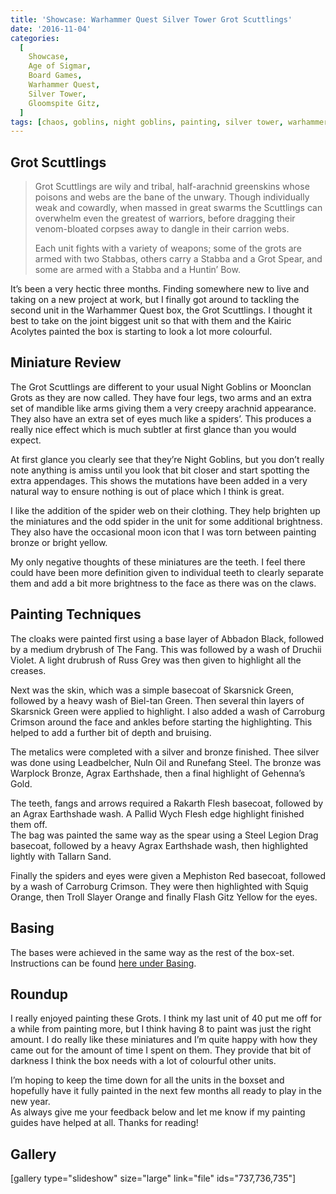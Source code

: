 ```yaml
---
title: 'Showcase: Warhammer Quest Silver Tower Grot Scuttlings'
date: '2016-11-04'
categories:
  [
    Showcase,
    Age of Sigmar,
    Board Games,
    Warhammer Quest,
    Silver Tower,
    Gloomspite Gitz,
  ]
tags: [chaos, goblins, night goblins, painting, silver tower, warhammer quest]
---
```


## Grot Scuttlings

> Grot Scuttlings are wily and tribal, half-arachnid greenskins whose poisons and webs are the bane of the unwary. Though individually weak and cowardly, when massed in great swarms the Scuttlings can overwhelm even the greatest of warriors, before dragging their venom-bloated corpses away to dangle in their carrion webs.
>
> Each unit fights with a variety of weapons; some of the grots are armed with two Stabbas, others carry a Stabba and a Grot Spear, and some are armed with a Stabba and a Huntin’ Bow.

It’s been a very hectic three months. Finding somewhere new to live and taking on a new project at work, but I finally got around to tackling the second unit in the Warhammer Quest box, the Grot Scuttlings. I thought it best to take on the joint biggest unit so that with them and the Kairic Acolytes painted the box is starting to look a lot more colourful.

## Miniature Review

The Grot Scuttlings are different to your usual Night Goblins or Moonclan Grots as they are now called. They have four legs, two arms and an extra set of mandible like arms giving them a very creepy arachnid appearance. They also have an extra set of eyes much like a spiders’. This produces a really nice effect which is much subtler at first glance than you would expect.

At first glance you clearly see that they’re Night Goblins, but you don’t really note anything is amiss until you look that bit closer and start spotting the extra appendages. This shows the mutations have been added in a very natural way to ensure nothing is out of place which I think is great.

I like the addition of the spider web on their clothing. They help brighten up the miniatures and the odd spider in the unit for some additional brightness. They also have the occasional moon icon that I was torn between painting bronze or bright yellow.

My only negative thoughts of these miniatures are the teeth. I feel there could have been more definition given to individual teeth to clearly separate them and add a bit more brightness to the face as there was on the claws.

## Painting Techniques

The cloaks were painted first using a base layer of Abbadon Black, followed by a medium drybrush of The Fang. This was followed by a wash of Druchii Violet. A light drubrush of Russ Grey was then given to highlight all the creases.

Next was the skin, which was a simple basecoat of Skarsnick Green, followed by a heavy wash of Biel-tan Green. Then several thin layers of Skarsnick Green were applied to highlight. I also added a wash of Carroburg Crimson around the face and ankles before starting the highlighting. This helped to add a further bit of depth and bruising.

The metalics were completed with a silver and bronze finished. Thee silver was done using Leadbelcher, Nuln Oil and Runefang Steel. The bronze was Warplock Bronze, Agrax Earthshade, then a final highlight of Gehenna’s Gold.

The teeth, fangs and arrows required a Rakarth Flesh basecoat, followed by an Agrax Earthshade wash. A Pallid Wych Flesh edge highlight finished them off.  
The bag was painted the same way as the spear using a Steel Legion Drag basecoat, followed by a heavy Agrax Earthshade wash, then highlighted lightly with Tallarn Sand.

Finally the spiders and eyes were given a Mephiston Red basecoat, followed by a wash of Carroburg Crimson. They were then highlighted with Squig Orange, then Troll Slayer Orange and finally Flash Gitz Yellow for the eyes.

## Basing

The bases were achieved in the same way as the rest of the box-set. Instructions can be found [here under Basing](http://www.minitothemax.com/showcase-warhammer-quest-kairic-acolytes/).

## Roundup

I really enjoyed painting these Grots. I think my last unit of 40 put me off for a while from painting more, but I think having 8 to paint was just the right amount. I do really like these miniatures and I’m quite happy with how they came out for the amount of time I spent on them. They provide that bit of darkness I think the box needs with a lot of colourful other units.

I’m hoping to keep the time down for all the units in the boxset and hopefully have it fully painted in the next few months all ready to play in the new year.  
As always give me your feedback below and let me know if my painting guides have helped at all. Thanks for reading!

## Gallery

[gallery type="slideshow" size="large" link="file" ids="737,736,735"]
